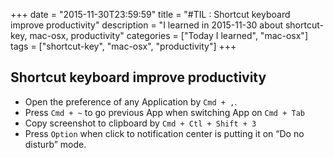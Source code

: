 +++
date = "2015-11-30T23:59:59"
title = "#TIL : Shortcut keyboard improve productivity"
description = "I learned in 2015-11-30 about shortcut-key, mac-osx, productivity"
categories = ["Today I learned", "mac-osx"]
tags = ["shortcut-key", "mac-osx", "productivity"]
+++



## Shortcut keyboard improve productivity

- Open the preference of any Application by `Cmd + ,`.
- Press `Cmd + ~` to go previous App when switching App on `Cmd + Tab`
- Copy screenshot to clipboard by `Cmd + Ctl + Shift + 3`
- Press `Option` when click to notification center is putting it on “Do no disturb” mode.
